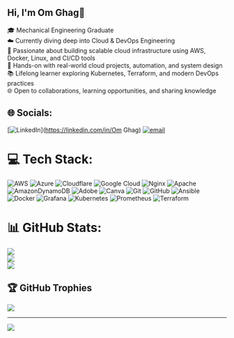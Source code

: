 ## Hi, I'm Om Ghag👋

🎓 Mechanical Engineering Graduate<br/>
☁️ Currently diving deep into Cloud & DevOps Engineering<br/>
🚀 Passionate about building scalable cloud infrastructure using AWS, Docker, Linux, and CI/CD tools<br/>
🔧 Hands-on with real-world cloud projects, automation, and system design<br/>
📚 Lifelong learner exploring Kubernetes, Terraform, and modern DevOps practices<br/>
🌐 Open to collaborations, learning opportunities, and sharing knowledge<br/>




## 🌐 Socials:
[![LinkedIn](https://img.shields.io/badge/LinkedIn-%230077B5.svg?logo=linkedin&logoColor=white)](https://linkedin.com/in/Om Ghag) [![email](https://img.shields.io/badge/Email-D14836?logo=gmail&logoColor=white)](mailto:omghag18.og@gmail.com) 

# 💻 Tech Stack:
![AWS](https://img.shields.io/badge/AWS-%23FF9900.svg?style=for-the-badge&logo=amazon-aws&logoColor=white) ![Azure](https://img.shields.io/badge/azure-%230072C6.svg?style=for-the-badge&logo=microsoftazure&logoColor=white) ![Cloudflare](https://img.shields.io/badge/Cloudflare-F38020?style=for-the-badge&logo=Cloudflare&logoColor=white) ![Google Cloud](https://img.shields.io/badge/GoogleCloud-%234285F4.svg?style=for-the-badge&logo=google-cloud&logoColor=white) ![Nginx](https://img.shields.io/badge/nginx-%23009639.svg?style=for-the-badge&logo=nginx&logoColor=white) ![Apache](https://img.shields.io/badge/apache-%23D42029.svg?style=for-the-badge&logo=apache&logoColor=white) ![AmazonDynamoDB](https://img.shields.io/badge/Amazon%20DynamoDB-4053D6?style=for-the-badge&logo=Amazon%20DynamoDB&logoColor=white) ![Adobe](https://img.shields.io/badge/adobe-%23FF0000.svg?style=for-the-badge&logo=adobe&logoColor=white) ![Canva](https://img.shields.io/badge/Canva-%2300C4CC.svg?style=for-the-badge&logo=Canva&logoColor=white) ![Git](https://img.shields.io/badge/git-%23F05033.svg?style=for-the-badge&logo=git&logoColor=white) ![GitHub](https://img.shields.io/badge/github-%23121011.svg?style=for-the-badge&logo=github&logoColor=white) ![Ansible](https://img.shields.io/badge/ansible-%231A1918.svg?style=for-the-badge&logo=ansible&logoColor=white) ![Docker](https://img.shields.io/badge/docker-%230db7ed.svg?style=for-the-badge&logo=docker&logoColor=white) ![Grafana](https://img.shields.io/badge/grafana-%23F46800.svg?style=for-the-badge&logo=grafana&logoColor=white) ![Kubernetes](https://img.shields.io/badge/kubernetes-%23326ce5.svg?style=for-the-badge&logo=kubernetes&logoColor=white) ![Prometheus](https://img.shields.io/badge/Prometheus-E6522C?style=for-the-badge&logo=Prometheus&logoColor=white) ![Terraform](https://img.shields.io/badge/terraform-%235835CC.svg?style=for-the-badge&logo=terraform&logoColor=white)
# 📊 GitHub Stats:
![](https://github-readme-stats.vercel.app/api?username=Om-Ghag18&theme=merko&hide_border=false&include_all_commits=false&count_private=false)<br/>
![](https://nirzak-streak-stats.vercel.app/?user=Om-Ghag18&theme=merko&hide_border=false)<br/>
![](https://github-readme-stats.vercel.app/api/top-langs/?username=Om-Ghag18&theme=merko&hide_border=false&include_all_commits=false&count_private=false&layout=compact)

## 🏆 GitHub Trophies
![](https://github-profile-trophy.vercel.app/?username=Om-Ghag18&theme=transparent&no-frame=true&no-bg=false&margin-w=4)

---
[![](https://visitcount.itsvg.in/api?id=Om-Ghag18&icon=0&color=12)](https://visitcount.itsvg.in)

<!-- Proudly created with GPRM ( https://gprm.itsvg.in ) -->
